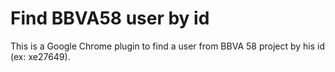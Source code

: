 Find BBVA58 user by id
======================

This is a Google Chrome plugin to find a user from BBVA 58 project by his id (ex: xe27649).